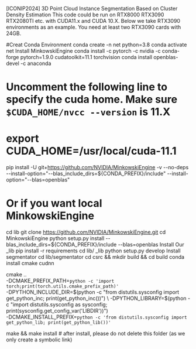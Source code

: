 [ICONIP2024] 3D Point Cloud Instance Segmentation Based on Cluster Density Estimation
This code could be run on RTX8000 RTX3090 RTX2080TI etc. with CUDA11.x and CUDA 10.X. Below we take RTX3090 environments as an example. You need at least two RTX3090 cards with 24GB.

#Creat Conda Environment
conda create -n net python=3.8
conda activate  net
Install MinkowskiEngine
conda install -c pytorch -c nvidia -c conda-forge pytorch=1.9.0 cudatoolkit=11.1 torchvision
conda install openblas-devel -c anaconda

# Uncomment the following line to specify the cuda home. Make sure `$CUDA_HOME/nvcc --version` is 11.X
# export CUDA_HOME=/usr/local/cuda-11.1
pip install -U git+https://github.com/NVIDIA/MinkowskiEngine -v --no-deps --install-option="--blas_include_dirs=${CONDA_PREFIX}/include" --install-option="--blas=openblas"

# Or if you want local MinkowskiEngine
cd lib
git clone https://github.com/NVIDIA/MinkowskiEngine.git
cd MinkowskiEngine
python setup.py install --blas_include_dirs=${CONDA_PREFIX}/include --blas=openblas
Install Our  _lib
pip install -r requirements
cd lib/ _lib
python setup.py develop
Install segmentator
cd lib/segmentator
cd csrc && mkdir build && cd build
conda install cmake cudnn

cmake .. \
-DCMAKE_PREFIX_PATH=`python -c 'import torch;print(torch.utils.cmake_prefix_path)'` \
-DPYTHON_INCLUDE_DIR=$(python -c "from distutils.sysconfig import get_python_inc; print(get_python_inc())")  \
-DPYTHON_LIBRARY=$(python -c "import distutils.sysconfig as sysconfig; print(sysconfig.get_config_var('LIBDIR'))") \
-DCMAKE_INSTALL_PREFIX=`python -c 'from distutils.sysconfig import get_python_lib; print(get_python_lib())'`

make && make install # after install, please do not delete this folder (as we only create a symbolic link)
